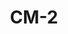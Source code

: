 ---
layout: default
title: CM-2
parent: CM - Configuration Management
nav_order: 5
has_children: true
---